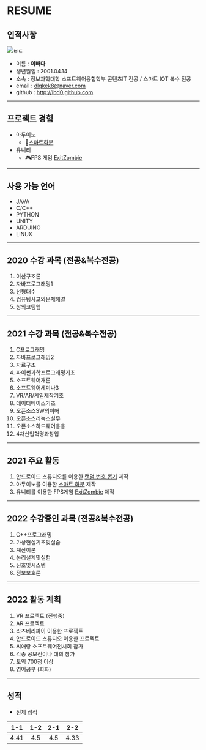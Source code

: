 # RESUME
## 인적사항
![ㅂㄷ](https://user-images.githubusercontent.com/80818640/163997620-b7d1a062-e37d-4593-997c-496738e4d4c6.jpg)
* 이름 : **이바다**
* 생년월일 : 2001.04.14
* 소속 : 정보과학대학 소프트웨어융합학부 콘텐츠IT 전공 / 스마트 IOT 복수 전공
* email : dlqkek8@naver.com
* github : http://lbd0.github.com
***
## 프로젝트 경험
* 아두이노
  + 🌱[스마트화분](https://github.com/lbd0/SoftwareExhibition)
* 유니티
  + 🎮FPS 게임 [ExitZombie](https://github.com/lbd0/UnityProject_ExitZombie)
***
## 사용 가능 언어
* JAVA
* C/C++
* PYTHON
* UNITY
* ARDUINO
* LINUX
***
## 2020 수강 과목 (전공&복수전공)
1. 이산구조론
2. 자바프로그래밍1
3. 선형대수
4. 컴퓨팅사고와문제해결
5. 창의코팅웹
***
## 2021 수강 과목 (전공&복수전공)
1. C프로그래밍
2. 자바프로그래밍2
3. 자료구조
4. 파이썬과학프로그래밍기초
5. 소프트웨어개론
6. 소프트웨어세미나3
7. VR/AR/게임제작기초
8. 데이터베이스기초
9. 오픈소스SW의이해  
10. 오픈소스리눅스실무
11. 오픈소스하드웨어응용
12. 4차산업혁명과창업
***
## 2021 주요 활동
1. 안드로이드 스튜디오를 이용한 [랜덤 번호 뽑기](http://github.com/lbd0/RandomNumber) 제작
2. 아두이노를 이용한 [스마트 화분](https://github.com/lbd0/SoftwareExhibition) 제작
3. 유니티를 이용한 FPS게임 [ExitZombie](https://github.com/lbd0/UnityProject_ExitZombie) 제작 
***
## 2022 수강중인 과목 (전공&복수전공)
1. C++프로그래밍
2. 가상현실기초및실습
3. 계산이론
4. 논리설계및실험
5. 신호및시스템
6. 정보보호론
***
## 2022 활동 계획
1. VR 프로젝트 (진행중)
2. AR 프로젝트
3. 라즈베리파이 이용한 프로젝트
4. 안드로이드 스튜디오 이용한 프로젝트
5. 씨애랑 소프트웨어전시회 참가
6. 각종 공모전이나 대회 참가
7. 토익 700점 이상
8. 영어공부 (회화)
***
## 성적
* 전체 성적  

|1-1|1-2|2-1|2-2|
|:---:|:---:|:---:|:---:|
|4.41|4.5|4.5|4.33|
